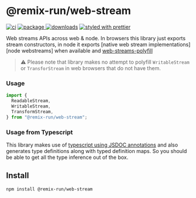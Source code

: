 # @remix-run/web-stream

[![ci][ci.icon]][ci.url]
[![package][version.icon] ![downloads][downloads.icon]][package.url]
[![styled with prettier][prettier.icon]][prettier.url]

Web streams APIs across web & node. In browsers this library just exports stream constructors, in node it exports [native web stream implementations][node webstreams] when available and [web-streams-polyfill][]

> ⚠️ Please note that library makes no attempt to polyfill `WritableStream` or `TransforStream` in web browsers that do not have them.

### Usage

```js
import {
  ReadableStream,
  WritableStream,
  TransformStream,
} from "@remix-run/web-stream";
```

### Usage from Typescript

This library makes use of [typescript using JSDOC annotations][ts-jsdoc] and
also generates type definitions along with typed definition maps. So you should
be able to get all the type inference out of the box.

## Install

    npm install @remix-run/web-stream

[ci.icon]: https://github.com/web-std/io/workflows/stream/badge.svg
[ci.url]: https://github.com/web-std/io/actions/workflows/stream.yml
[version.icon]: https://img.shields.io/npm/v/@remix-run/web-stream.svg
[downloads.icon]: https://img.shields.io/npm/dm/@remix-run/web-stream.svg
[package.url]: https://npmjs.org/package/@remix-run/web-stream
[downloads.image]: https://img.shields.io/npm/dm/@remix-run/web-stream.svg
[downloads.url]: https://npmjs.org/package/@remix-run/web-stream
[prettier.icon]: https://img.shields.io/badge/styled_with-prettier-ff69b4.svg
[prettier.url]: https://github.com/prettier/prettier
[ts-jsdoc]: https://www.typescriptlang.org/docs/handbook/jsdoc-supported-types.html
[node-webstreams]: https://nodejs.org/dist/latest-v16.x/docs/api/webstreams.html
[web-streams-polyfill]: https://www.npmjs.com/package/web-streams-polyfill
